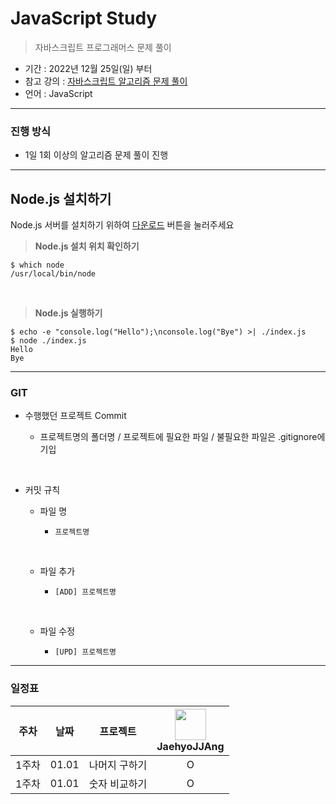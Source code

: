 # JavaScript Study
> 자바스크립트 프로그래머스 문제 풀이

- 기간 : 2022년 12월 25일(일) 부터
- 참고 강의 : [자바스크립트 알고리즘 문제 풀이](https://school.programmers.co.kr/learn/challenges?order=recent&page=1&levels=0&languages=javascript)
- 언어 : JavaScript
***
### 진행 방식
- 1일 1회 이상의 알고리즘 문제 풀이 진행
***

## Node.js 설치하기
Node.js 서버를 설치하기 위하여 <a href="https://nodejs.org/en/">다운로드</a> 버튼을 눌러주세요

> <strong>Node.js 설치 위치 확인하기</strong><br>

```
$ which node
/usr/local/bin/node
```
<br>

> <strong>Node.js 실행하기</strong>

```
$ echo -e "console.log("Hello");\nconsole.log("Bye") >| ./index.js
$ node ./index.js
Hello
Bye
```

***
### GIT
- 수행했던 프로젝트 Commit

    - 프로젝트명의 폴더명 / 프로젝트에 필요한 파일 / 불필요한 파일은 .gitignore에 기입
</br>

- 커밋 규칙
    - 파일 명
        -     프로젝트명
        </br>
    
    - 파일 추가
        -     [ADD] 프로젝트명
    </br>
  
    - 파일 수정
    
        -     [UPD] 프로젝트명

***
### 일정표
| 주차 | 날짜 | 프로젝트 |  <img src="https://avatars.githubusercontent.com/u/91415701?v=4" width="50" height="50"> </br> JaehyoJJAng 
| :--: | :--------------------------: | :--: | :-----------------: |
| 1주차 | 01.01 | 나머지 구하기 | O |
| 1주차 | 01.01 | 숫자 비교하기 | O |
